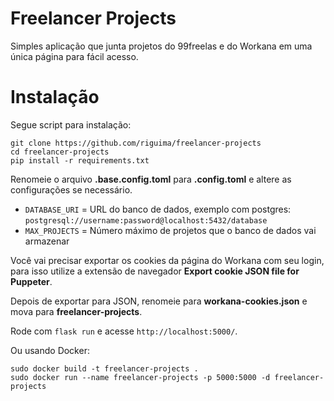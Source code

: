 # Freelancer Projects

Simples aplicação que junta projetos do 99freelas e do Workana em uma única página para fácil acesso.

# Instalação

Segue script para instalação:

```
git clone https://github.com/riguima/freelancer-projects
cd freelancer-projects
pip install -r requirements.txt
```

Renomeie o arquivo __.base.config.toml__ para __.config.toml__ e altere as configurações se necessário.

- `DATABASE_URI` = URL do banco de dados, exemplo com postgres: `postgresql://username:password@localhost:5432/database`
- `MAX_PROJECTS` = Número máximo de projetos que o banco de dados vai armazenar

Você vai precisar exportar os cookies da página do Workana com seu login, para isso utilize a extensão de navegador __Export cookie JSON file for Puppeter__.

Depois de exportar para JSON, renomeie para __workana-cookies.json__ e mova para __freelancer-projects__.

Rode com `flask run` e acesse `http://localhost:5000/`.

Ou usando Docker:

```
sudo docker build -t freelancer-projects .
sudo docker run --name freelancer-projects -p 5000:5000 -d freelancer-projects
```
